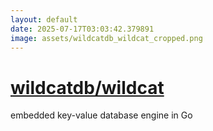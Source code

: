 ```yaml
---
layout: default
date: 2025-07-17T03:03:42.379891
image: assets/wildcatdb_wildcat_cropped.png
---
```


# [wildcatdb/wildcat](https://github.com/wildcatdb/wildcat)

embedded key-value database engine in Go
